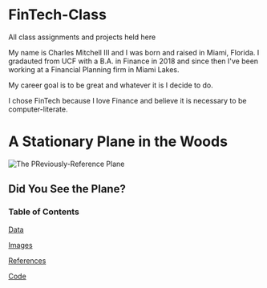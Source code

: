 # FinTech-Class
All class assignments and projects held here

 My name is Charles Mitchell III and I was born and raised in Miami, Florida. I gradauted from UCF with a B.A. in Finance in 2018 and since then I've been working at a Financial Planning firm in Miami Lakes.

 My career goal is to be great and whatever it is I decide to do.

 I chose FinTech because I love Finance and believe it is necessary to be computer-literate.
 
 
 
 # A Stationary Plane in the Woods
 
 ![The PReviously-Reference Plane](https://www.brightful.me/content/images/2020/07/david-kovalenko-G85VuTpw6jg-unsplash.jpg)
 
 
 ## Did You See the Plane?
 
 ### Table of Contents
 
 [Data](data)
 
 [Images](images)
 
 [References](references)
 
 [Code](code)
